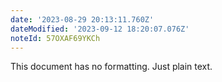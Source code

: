 ```yaml
---
date: '2023-08-29 20:13:11.760Z'
dateModified: '2023-09-12 18:20:07.076Z'
noteId: 57OXAF69YKCh
---
```


This document has no formatting. Just plain text.